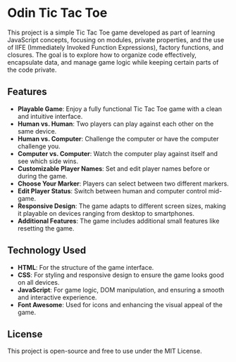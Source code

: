 # Odin Tic Tac Toe

This project is a simple Tic Tac Toe game developed as part of learning JavaScript concepts, focusing on modules, private properties, and the use of IIFE (Immediately Invoked Function Expressions), factory functions, and closures. The goal is to explore how to organize code effectively, encapsulate data, and manage game logic while keeping certain parts of the code private.

## Features

- **Playable Game**: Enjoy a fully functional Tic Tac Toe game with a clean and intuitive interface.
- **Human vs. Human**: Two players can play against each other on the same device.
- **Human vs. Computer**: Challenge the computer or have the computer challenge you.
- **Computer vs. Computer**: Watch the computer play against itself and see which side wins.
- **Customizable Player Names**: Set and edit player names before or during the game.
- **Choose Your Marker**: Players can select between two different markers.
- **Edit Player Status**: Switch between human and computer control mid-game.
- **Responsive Design**: The game adapts to different screen sizes, making it playable on devices ranging from desktop to smartphones.
- **Additional Features**: The game includes additional small features like resetting the game.

## Technology Used

- **HTML**: For the structure of the game interface.
- **CSS**: For styling and responsive design to ensure the game looks good on all devices.
- **JavaScript**: For game logic, DOM manipulation, and ensuring a smooth and interactive experience.
- **Font Awesome**: Used for icons and enhancing the visual appeal of the game.

## License

This project is open-source and free to use under the MIT License.
